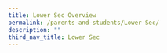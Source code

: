 ```yaml
---
title: Lower Sec Overview
permalink: /parents-and-students/Lower-Sec/
description: ""
third_nav_title: Lower Sec
---
```


